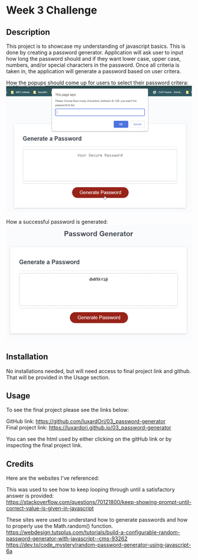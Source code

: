 # Week 3 Challenge

## Description

This project is to showcase my understanding of javascript basics. This is done by creating a password generator. Application will ask user to input how long the password should and if they want lower case, upper case, numbers, and/or special characters in the password. Once all criteria is taken in, the application will generate a password based on user critera.

How the popups should come up for users to select their password critera:
![Password Generator should have popups for users to select critera](images/passwordGeneratorPopUp.jpg)

How a successful password is generated:
![Successful password generated](images/successfulPasswordGenerated.jpg)

## Installation

No installations needed, but will need access to final project link and github. That will be provided in the Usage section.

## Usage

To see the final project please see the links below:

GitHub link: https://github.com/luxardOri/03_password-generator  
Final project link: https://luxardori.github.io/03_password-generator

You can see the html used by either clicking on the gitHub link or by inspecting the final project link.


## Credits

Here are the websites I've referenced:

This was used to see how to keep looping through until a satisfactory answer is provided:  
https://stackoverflow.com/questions/70121800/keep-showing-prompt-until-correct-value-is-given-in-javascript

These sites were used to understand how to generate passwords and how to properly use the Math.random() function.  
https://webdesign.tutsplus.com/tutorials/build-a-configurable-random-password-generator-with-javascript--cms-93262  
https://dev.to/code_mystery/random-password-generator-using-javascript-6a

